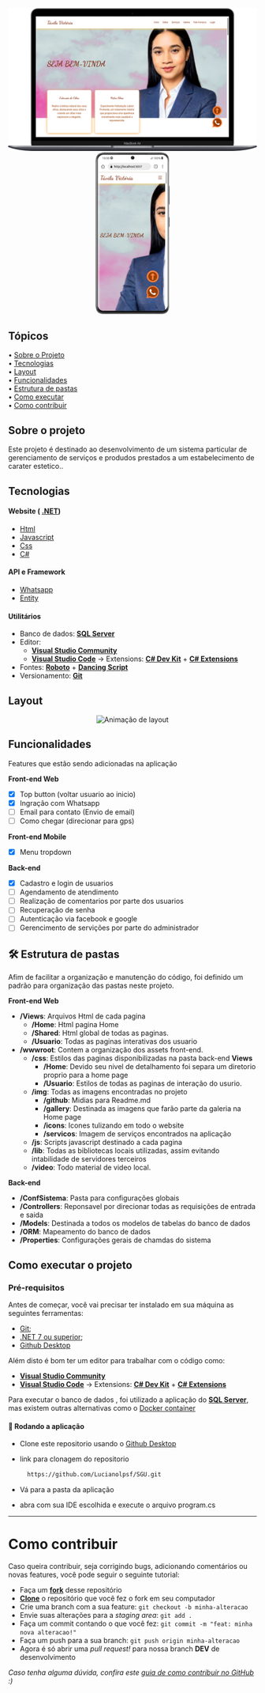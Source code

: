 <div align="center">
  <img src="./SGU/wwwroot/img/github/notebook.png" alt="Banner-project-notebook" width=640 />
  <img src="./SGU/wwwroot/img/github/mobile.png" alt="Banner-project-mobile" width=150/>
</div>

## Tópicos

<div>
 • <a href="#-sobre-o-projeto">Sobre o Projeto</a> </br>
 • <a href="#-tecnologias">Tecnologias</a> </br>
 • <a href="#-layout">Layout</a> </br>
 • <a href="#-funcionalidades">Funcionalidades</a> </br>
 • <a href="#-estrutura-de-pastas">Estrutura de pastas</a> </br>
 • <a href="#-como-executar-o-projeto">Como executar</a> </br>
 • <a href="#-como-contribuir">Como contribuir</a> </br>
</div>

## Sobre o projeto

Este projeto é destinado ao desenvolvimento de um sistema particular de gerenciamento de serviços e produdos prestados a um estabelecimento de carater estetico..

## Tecnologias

#### **Website** ( [.NET](https://dotnet.microsoft.com/pt-br/learn/dotnet/what-is-dotnet))

- [Html](https://developer.mozilla.org/pt-BR/docs/Web/HTML)
- [Javascript](https://developer.mozilla.org/pt-BR/docs/Web/JavaScript)
- [Css](https://developer.mozilla.org/pt-BR/docs/Web/CSS)
- [C#](https://dotnet.microsoft.com/pt-br/languages/csharp)

#### **API e Framework**

- [Whatsapp](https://business.whatsapp.com/developers/developer-hub?lang=pt_BR)
- [Entity](https://learn.microsoft.com/en-us/ef/)

#### **Utilitários**

- Banco de dados: **[SQL Server](https://www.microsoft.com/pt-br/sql-server)**
- Editor: 
  - **[Visual Studio Community](https://visualstudio.microsoft.com/pt-br/vs/community/)**
  - **[Visual Studio Code](https://code.visualstudio.com/)** → Extensions: **[C# Dev Kit](https://code.visualstudio.com/docs/csharp/get-started)** + **[C# Extensions](https://github.com/kreativjos/csharpextensions)**
- Fontes: **[Roboto](https://fonts.google.com/specimen/Roboto)** + **[Dancing Script](https://fonts.google.com/specimen/Dancing+Script)** 
- Versionamento: **[Git](https://git-scm.com)**

## Layout

<div align="center">
  <img src="./SGU/wwwroot/img/github/mobile.gif" alt="Animação de layout">
</div>

## Funcionalidades

Features que estão sendo adicionadas na aplicação

**Front-end Web**

- [X] Top button (voltar usuario ao inicio)
- [X] Ingração com Whatsapp
- [ ] Email para contato (Envio de email)
- [ ] Como chegar (direcionar para gps)

**Front-end Mobile**

- [x] Menu tropdown

**Back-end**

- [x] Cadastro e login de usuarios
- [ ] Agendamento de atendimento
- [ ] Realização de comentarios por parte dos usuarios
- [ ] Recuperação de senha 
- [ ] Autenticação via facebook e google
- [ ] Gerencimento de servições por parte do administrador

## 🛠 Estrutura de pastas

Afim de facilitar a organização e manutenção do código, foi definido um padrão para organização das pastas neste projeto.

**Front-end Web**

- **/Views**: Arquivos Html de cada pagina
  - **/Home**: Html pagina Home
  - **/Shared**: Html global de todas as paginas.
  - **/Usuario**: Todas as paginas interativas dos usuario
- **/wwwroot**: Contem a organização dos assets front-end.
  - **/css**: Estilos das paginas disponibilizadas na pasta back-end **Views**
    - **/Home**: Devido seu nivel de detalhamento foi separa um diretorio proprio para a home page
    - **/Usuario**: Estilos de todas as paginas de interação do usurio.
  - **/img**: Todas as imagens encontradas no projeto
    - **/github**: Midias para Readme.md
    - **/gallery**: Destinada as imagens que farão parte da galeria na Home page
    - **/icons**: Icones tulizando em todo o website
    - **/servicos**: Imagem de serviços encontrados na aplicação
  - **/js**: Scripts javascript destinado a cada pagina
  - **/lib**: Todas as bibliotecas locais utilizadas, assim evitando intabilidade de servidores terceiros
  - **/video**: Todo material de video local.


**Back-end**

- **/ConfSistema**: Pasta para configurações globais
- **/Controllers**: Reponsavel por direcionar todas as requisições de entrada e saida
- **/Models**: Destinada a todos os modelos de tabelas do banco de dados
- **/ORM**: Mapeamento do banco de dados
- **/Properties**: Configurações gerais de chamdas do sistema


## Como executar o projeto

### Pré-requisitos

Antes de começar, você vai precisar ter instalado em sua máquina as seguintes ferramentas: 
- [Git](https://git-scm.com);
- [.NET 7 ou superior](https://dotnet.microsoft.com/pt-br/learn/dotnet/what-is-dotnet);
- [Github Desktop](https://desktop.github.com/)

Além disto é bom ter um editor para trabalhar com o código como:

  - **[Visual Studio Community](https://visualstudio.microsoft.com/pt-br/vs/community/)**
  - **[Visual Studio Code](https://code.visualstudio.com/)** → Extensions: **[C# Dev Kit](https://code.visualstudio.com/docs/csharp/get-started)** + **[C# Extensions](https://github.com/kreativjos/csharpextensions)**

Para executar o banco de dados , foi utilizado a aplicação do **[SQL Server](https://www.microsoft.com/pt-br/sql-server)**, mas existem outras alternativas como o [Docker container](https://www.docker.com/resources/what-container/)

#### 🎲 Rodando a aplicação

- Clone este repositorio usando o [Github Desktop](https://desktop.github.com/)

- link para clonagem do repositorio 
  ```bash
    https://github.com/Lucianolpsf/SGU.git
  ```
- Vá para a pasta da aplicação
- abra com sua IDE escolhida e execute o arquivo program.cs

---

# Como contribuir

Caso queira contribuir, seja corrigindo bugs, adicionando comentários ou novas features, você pode seguir o seguinte tutorial:

- Faça um **[fork](https://help.github.com/pt/github/getting-started-with-github/fork-a-repo)** desse repositório
- **[Clone](https://help.github.com/pt/github/creating-cloning-and-archiving-repositories/cloning-a-repository)** o repositório que você fez o fork em seu computador
- Crie uma branch com a sua feature: `git checkout -b minha-alteracao`
- Envie suas alterações para a _staging area_: `git add .`
- Faça um commit contando o que você fez: `git commit -m "feat: minha nova alteracao!"`
- Faça um push para a sua branch: `git push origin minha-alteracao`
- Agora é só abrir uma _pull request!_ para nossa branch **DEV** de desenvolvimento

_Caso tenha alguma dúvida, confira este [guia de como contribuir no GitHub](https://github.com/firstcontributions/first-contributions/blob/master/translations/README.pt_br.md) :)_


